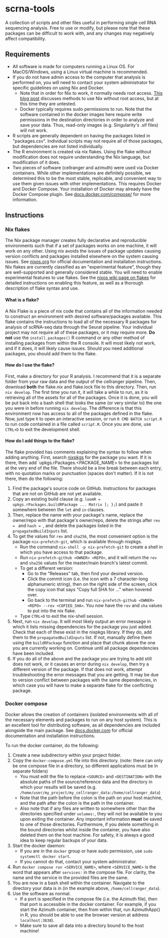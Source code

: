 # scrna-tools  
A collection of scripts and other files useful in performing single cell RNA sequencing analysis. Free to use or modify, but please note that these packages can be difficult to work with, and any changes may negatively affect compatibility.

## Requirements  
 - All software is made for computers running a Linux OS. For MacOS/Windows, using a Linux virtual machine is recommended.
 - If you do not have admin access to the computer that analysis is performed on, you will need to contact your system administrator for specific guidelines on using Nix and Docker. 
   - Note that in order for Nix to work, it normally needs root access. [This blog post](https://zameermanji.com/blog/2023/3/26/using-nix-without-root/) discusses methods to use Nix without root access, but at this time they are untested. 
   - Docker typically requires sudo permissions to run. Note that the software contained in the docker images here require write permissions in the destination directories in order to analyze and save your data. Thus, read-only images (e.g. Singularity's .sif files) will not work.
 - R scripts are generally dependent on having the packages listed in "packages.csv". Individual scripts may not require all of those packages, but dependencies are not listed individually.
 - The R environment is created via nix flakes. Using the flake without modification does not require understanding the Nix language, but modification of it does.
 - Two pieces of software (cellranger and azimuth) were used via Docker containers. While other implementations are definitely possible, we determined this to be the most stable, replicable, and convenient way to use them given issues with other implementations. This requires Docker and Docker Compose. Your installation of Docker may already have the Docker Compose plugin. See [docs.docker.com/compose/](https://docs.docker.com/compose/) for more information.

## Instructions

### Nix flakes  
The Nix package manager creates fully declarative and reproducible environments such that if a set of packages works on one machine, it will work on any other. Using nix avoids the issues of package updates causing version conflicts and packages installed elsewhere on the system causing issues. See [nixos.org](https://nixos.org/) for official documentation and installation instructions. Nix flakes are currently classified as an "experimental feature", though they are well-supported and generally considered stable. You will need to enable experimental features to use flakes. See the [nixos wiki page on flakes](https://nixos.wiki/wiki/Flakes) for detailed instructions on enabling this feature, as well as a thorough description of flake syntax and use.

#### What is a flake?  
A Nix Flake is a piece of nix code that contains all of the information needed to construct an environment with desired software/packages available. This flake contains the instructions to load all of the necessary R packages for analysis of scRNA-seq data through the Seurat pipeline. Your individual project may not require all of these packages, or it may require more. **Do not** use the `install.packages()` R command or any other method of installing packages from within the R console. It will most likely not work, and if it does, it will likely cause issues. Should you need additional packages, you should add them to the flake.

#### How do I use the flake?  
First, make a directory for your R analysis. I recommend that it is a separate folder from your raw data and the output of the cellranger pipeline. Then, download **both** the flake.nix and flake.lock file to this directory. Then, run `nix develop`. The first time you run it, it will take a while to run, as it is retrieving all of the assets for all of the packages. Once it is done, you will be put back into a bash shell that looks the same (or very similar to) the one you were in before running `nix develop`. The difference is that this environment now has access to all of the packages defined in the flake. Now, just type `R` to open an interactive session, or run `R CMD BATCH script.R` to run code contained in a file called `script.R`. Once you are done, use `CTRL+D` to exit the development shell. 

#### How do I add things to the flake?  
The flake provided has comments explaining the syntax to follow when adding anything. First, search [nixpkgs](https://search.nixos.org/packages) for the package you want. If it is there, then add `upkgs.rPackages.<PACKAGE_NAME> to the packages list at the very end of the file. There should be a line break between each entry, with no quotation marks or punctuation (spaces don't matter). If it is not there, then do the following:  
 1. Find the package's source code on GitHub. Instructions for packages that are not on GitHub are not yet available.
 2. Copy an existing build clause (e.g. `loomR = upkgs.rPackages.buildRPackage ... Matrix ]; };`) and paste it somewhere between the `let` and `in` clauses. 
 3. Then, replace the name with your package's name, replace the owner/repo with that package's owner/repo, delete the strings after `rev = ` and `hash = `, and delete the packages listed in the `propagatedBuildInputs` list.
 4. To get the values for `rev` and `sha256`, the most convenient option is the package `nix-prefetch-git`, which is available through nixpkgs. 
    - Run the command `nix-shell -p nix-prefetch-git` to create a shell in which you have access to that package. 
    - Run `nix-prefetch-github <OWNER> <REPO>`, and it will return the `rev` and `sha256` values for the master/main branch's latest commit. 
    - To get a different version:
      - Go to the "Releases" tab, then find your desired version. 
      - Click the commit icon (i.e. the icon with a 7 character-long alphanumeric string), then on the right side of the screen, click the copy icon that says "Copy full SHA for ..." when hovered over. 
      - Go back to the terminal and run `nix-prefetch-github <OWNER> <REPO> --rev <COPIED_SHA>`. You now have the `rev` and `sha` values to put into the nix flake. 
    - Type `CTRL+D` to exit the nix-shell session.
 5. Next, run `nix develop`. It will most likely output an error message in which it lists missing dependencies for the package you just added. Check that each of these exist in the nixpkgs library. If they do, add them to the `propagatedBuildInputs` list. If not, manually define them using the `buildRPackage` function and place that chunk above the one you are currently working on. Continue until all package dependencies have been included. 
 6. If you do all of the above and the package you are trying to add still does not work, or it causes an error during `nix develop`, then try a different version of the package. If that does not work, attempt troubleshooting the error messages that you are getting. It may be due to version conflict between packages with the same dependencies, in which case you will have to make a separate flake for the conflicting package.

### Docker compose  
Docker allows the creation of containers (isolated environments with all of the necessary elements and packages to run on any host system). This is an excellent tool for distributing software, as all dependencies are included alongside the main package. See [docs.docker.com](https://docs.docker.com/) for official documentation and installation instructions.

To run the docker container, do the following:  
 1. Create a new subdirectory within your project folder.
 2. Copy the `docker-compose.yml` file into this directory. (note: there can only be one compose file in a directory, so different applications must be in separate folders)
    - You must edit the file to replace `<SOURCE>` and `<DESTINATION>` with the absolute paths of the source/reference data and the directory in which your results will be saved (e.g. `/home/user/my_project/my_cellranger_data:/home/cellranger_data`)
    - Note that the path before the colon is the path on your host machine, and the path after the colon is the path in the container.
    - Also note that if any files are written to somewhere other than the directories specified under `volumes:`, they will not be available to you upon exiting the container. Any important information **must** be saved to one of those directories. Furthermore, if you delete something in the bound directories whilst inside the container, you have also deleted them on the host machine. For safety, it is always a good idea to keep regular backups of your data.
 3. Start the docker daemon: 
    - If you are in the `docker` group or have sudo permission, use `sudo systemctl docker start`.
    - If you cannot do that, contact your system administrator.
 4. Run `docker compose run <SERVICE_NAME>`, where `<SERVICE_NAME>` is the word that appears after `services:` in the compose file. For clarity, the name and the service in the provided files are the same.
 5. You are now in a bash shell within the container. Navigate to the directory your data is in (in the example above, `/home/cellranger_data`).
 6. Use the software as normal. 
    - If a port is specified in the compose file (i.e. the Azimuth file), then that port is accessible in the docker container. For example, if you start the Azimuth container, then from within that, run AzimuthApp() in R, you should be able to use the browser version at address `localhost:3838`).
    - Make sure to save all data into a directory bound to the host machine!

